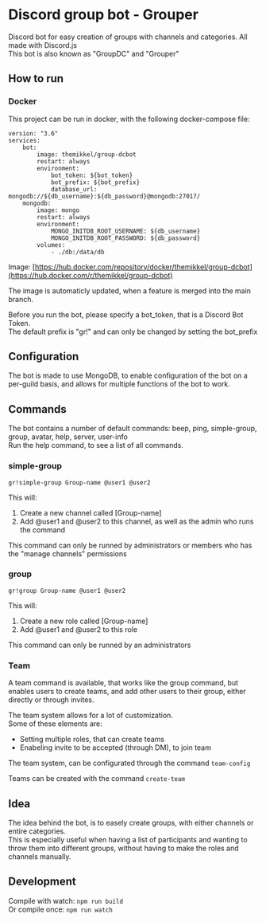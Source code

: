 # Discord group bot - Grouper
Discord bot for easy creation of groups with channels and categories. All made with Discord.js<br>
This bot is also known as "GroupDC" and "Grouper"

## How to run

### Docker
This project can be run in docker, with the following docker-compose file:
```
version: "3.6"
services:
    bot:
        image: themikkel/group-dcbot
        restart: always
        environment:
            bot_token: ${bot_token}
            bot_prefix: ${bot_prefix}
            database_url: mongodb://${db_username}:${db_password}@mongodb:27017/
    mongodb:
        image: mongo
        restart: always
        environment:
            MONGO_INITDB_ROOT_USERNAME: ${db_username}
            MONGO_INITDB_ROOT_PASSWORD: ${db_password}
        volumes:
            - ./db:/data/db
```
Image: [https://hub.docker.com/repository/docker/themikkel/group-dcbot](https://hub.docker.com/r/themikkel/group-dcbot)

The image is automaticly updated, when a feature is merged into the main branch.

Before you run the bot, please specify a bot_token, that is a Discord Bot Token.<br>
The default prefix is "gr!" and can only be changed by setting the bot_prefix

## Configuration
The bot is made to use MongoDB, to enable configuration of the bot on a per-guild basis, and allows for multiple functions of the bot to work. 

## Commands
The bot contains a number of default commands:
beep, ping, simple-group, group, avatar, help, server, user-info  
Run the help command, to see a list of all commands.

### simple-group
```
gr!simple-group Group-name @user1 @user2
```
This will:
1. Create a new channel called [Group-name]
2. Add @user1 and @user2 to this channel, as well as the admin who runs the command

This command can only be runned by administrators or members who has the "manage channels" permissions


### group
```
gr!group Group-name @user1 @user2
```
This will:
1. Create a new role called [Group-name]
2. Add @user1 and @user2 to this role

This command can only be runned by an administrators

### Team
A team command is available, that works like the group command, but enables users to create teams, and add other users to their group, either directly or through invites.

The team system allows for a lot of customization.  
Some of these elements are:  
- Setting multiple roles, that can create teams
- Enabeling invite to be accepted (through DM), to join team

The team system, can be configurated through the command `team-config`  

Teams can be created with the command `create-team`


## Idea
The idea behind the bot, is to easely create groups, with either channels or entire categories.<br>
This is especially useful when having a list of participants and wanting to throw them into different groups, without having to make the roles and channels manually.

## Development
Compile with watch: `npm run build`  
Or compile once: `npm run watch`